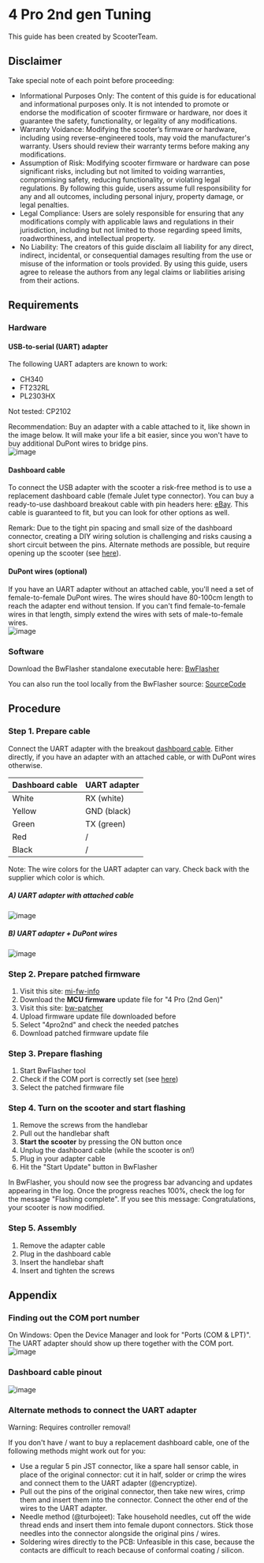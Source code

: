 # 4 Pro 2nd gen Tuning
This guide has been created by ScooterTeam.

## Disclaimer
Take special note of each point before proceeding:

- Informational Purposes Only: The content of this guide is for educational and informational purposes only. It is not intended to promote or endorse the modification of scooter firmware or hardware, nor does it guarantee the safety, functionality, or legality of any modifications.
- Warranty Voidance: Modifying the scooter’s firmware or hardware, including using reverse-engineered tools, may void the manufacturer's warranty. Users should review their warranty terms before making any modifications.
- Assumption of Risk: Modifying scooter firmware or hardware can pose significant risks, including but not limited to voiding warranties, compromising safety, reducing functionality, or violating legal regulations. By following this guide, users assume full responsibility for any and all outcomes, including personal injury, property damage, or legal penalties.
- Legal Compliance: Users are solely responsible for ensuring that any modifications comply with applicable laws and regulations in their jurisdiction, including but not limited to those regarding speed limits, roadworthiness, and intellectual property.
- No Liability: The creators of this guide disclaim all liability for any direct, indirect, incidental, or consequential damages resulting from the use or misuse of the information or tools provided. By using this guide, users agree to release the authors from any legal claims or liabilities arising from their actions.

## Requirements
### Hardware
#### USB-to-serial (UART) adapter
The following UART adapters are known to work:

- CH340
- FT232RL
- PL2303HX

Not tested: CP2102

Recommendation: Buy an adapter with a cable attached to it, like shown in the image below. It will make your life a bit easier, since you won't have to buy additional DuPont wires to bridge pins.  
![image](res/usb_uart_cable.png)

#### Dashboard cable
To connect the USB adapter with the scooter a risk-free method is to use a replacement dashboard cable (female Julet type connector). You can buy a ready-to-use dashboard breakout cable with pin headers here: [eBay](https://www.ebay.de/itm/356316680470). This cable is guaranteed to fit, but you can look for other options as well.

Remark: Due to the tight pin spacing and small size of the dashboard connector, creating a DIY wiring solution is challenging and risks causing a short circuit between the pins. Alternate methods are possible, but require opening up the scooter (see [here](#alternate-methods-to-connect-the-uart-adapter)).

#### DuPont wires (optional)
If you have an UART adapter without an attached cable, you'll need a set of female-to-female DuPont wires. The wires should have 80-100cm length to reach the adapter end without tension. If you can't find female-to-female wires in that length, simply extend the wires with sets of male-to-female wires.  
![image](res/dupont_collection.png)  

### Software
Download the BwFlasher standalone executable here: [BwFlasher](https://github.com/scooterteam/bw-flasher/releases/latest)

You can also run the tool locally from the BwFlasher source: [SourceCode](https://github.com/scooterteam/bw-flasher)

## Procedure

### Step 1. Prepare cable
Connect the UART adapter with the breakout [dashboard cable](#dashboard-cable). Either directly, if you have an adapter with an attached cable, or with DuPont wires otherwise.

Dashboard cable | UART adapter
-- | --
White | RX (white)
Yellow | GND (black)
Green | TX (green)
Red | /
Black | /

Note: The wire colors for the UART adapter can vary. Check back with the supplier which color is which.

##### A) UART adapter with attached cable
![image](res/uart_connection_direct.png)

##### B) UART adapter + DuPont wires
![image](res/uart_connection_dupont.png)

### Step 2. Prepare patched firmware
1. Visit this site: [mi-fw-info](https://mi-fw-info.streamlit.app)
1. Download the **MCU firmware** update file for "4 Pro (2nd Gen)"
1. Visit this site: [bw-patcher](https://bw-patcher.streamlit.app)
1. Upload firmware update file downloaded before
1. Select "4pro2nd" and check the needed patches
1. Download patched firmware update file

### Step 3. Prepare flashing
1. Start BwFlasher tool
1. Check if the COM port is correctly set (see [here](#finding-out-the-com-port-number))
1. Select the patched firmware file


### Step 4. Turn on the scooter and start flashing
1. Remove the screws from the handlebar
1. Pull out the handlebar shaft
1. **Start the scooter** by pressing the ON button once
1. Unplug the dashboard cable (while the scooter is on!)
1. Plug in your adapter cable
1. Hit the "Start Update" button in BwFlasher

In BwFlasher, you should now see the progress bar advancing and updates appearing in the log. Once the progress reaches 100%, check the log for the message "Flashing complete". If you see this message: Congratulations, your scooter is now modified.

### Step 5. Assembly
1. Remove the adapter cable
2. Plug in the dashboard cable
3. Insert the handlebar shaft
4. Insert and tighten the screws

## Appendix

### Finding out the COM port number
On Windows: Open the Device Manager and look for "Ports (COM & LPT)". The UART adapter should show up there together with the COM port.  
![image](res/bwflasher_port_2.png)

### Dashboard cable pinout
![image](res/dash_cable_pinout.png)

### Alternate methods to connect the UART adapter
Warning: Requires controller removal!

If you don't have / want to buy a replacement dashboard cable, one of the following methods might work out for you:

- Use a regular 5 pin JST connector, like a spare hall sensor cable, in place of the original connector: cut it in half, solder or crimp the wires and connect them to the UART adapter (@encryptize).
- Pull out the pins of the original connector, then take new wires, crimp them and insert them into the connector. Connect the other end of the wires to the UART adapter.
- Needle method (@turbojeet): Take household needles, cut off the wide thread ends and insert them into female dupont connectors. Stick those needles into the connector alongside the original pins / wires.
- Soldering wires directly to the PCB: Unfeasible in this case, because the contacts are difficult to reach because of conformal coating / silicon.
